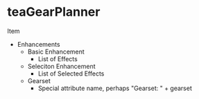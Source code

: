 # teaGearPlanner
 
Item
 - Enhancements
    - Basic Enhancement
        - List of Effects
    - Seleciton Enhancement
         - List of Selected Effects
    - Gearset
         - Special attribute name, perhaps "Gearset: " + gearset